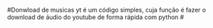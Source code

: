  #Donwload de musicas yt é um código simples, cuja função é fazer o download de áudio do youtube de forma rápida com python #
